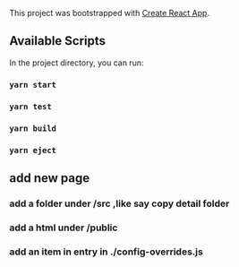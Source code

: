 This project was bootstrapped with [Create React App](https://github.com/facebook/create-react-app).

## Available Scripts

In the project directory, you can run:

### `yarn start`

### `yarn test`

### `yarn build`

### `yarn eject`

## add new page

### add a folder under /src ,like say copy detail folder

### add a html under /public

### add an item in entry in ./config-overrides.js
